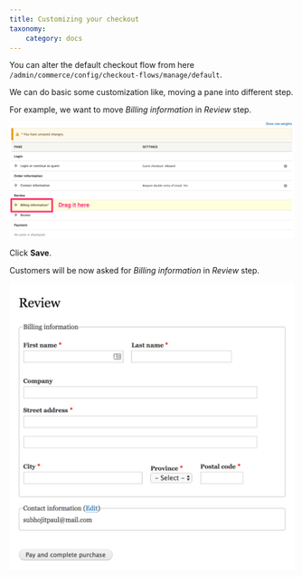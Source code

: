 ```yaml
---
title: Customizing your checkout
taxonomy:
    category: docs
---
```


You can alter the default checkout flow from here ``/admin/commerce/config/checkout-flows/manage/default``.

We can do basic some customization like, moving a pane into different step.

For example, we want to move *Billing information* in *Review* step.

![Move pane to different step](../images/checkout_customize_4.png)

Click **Save**.

Customers will be now asked for *Billing information* in *Review* step.

![Billing information in review step](../images/checkout_customize_5.png)
